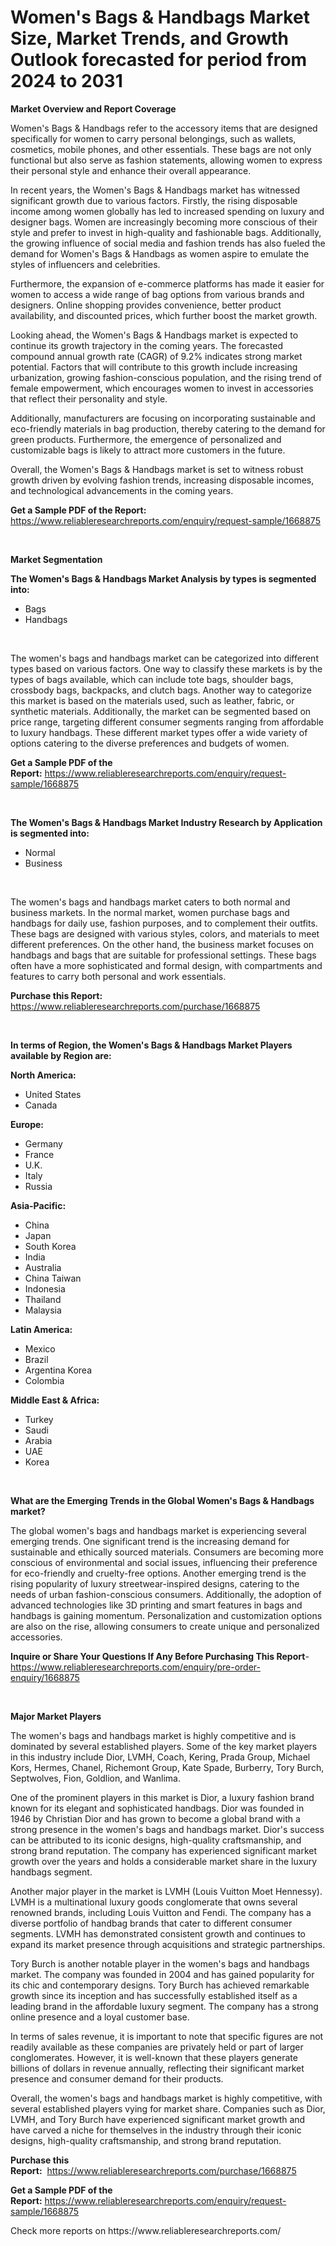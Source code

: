 <p><h1>Women's Bags & Handbags Market Size, Market Trends, and Growth Outlook forecasted for period from 2024 to 2031</h1></p><p><strong>Market Overview and Report Coverage</strong></p>
<p><p>Women's Bags & Handbags refer to the accessory items that are designed specifically for women to carry personal belongings, such as wallets, cosmetics, mobile phones, and other essentials. These bags are not only functional but also serve as fashion statements, allowing women to express their personal style and enhance their overall appearance.</p><p>In recent years, the Women's Bags & Handbags market has witnessed significant growth due to various factors. Firstly, the rising disposable income among women globally has led to increased spending on luxury and designer bags. Women are increasingly becoming more conscious of their style and prefer to invest in high-quality and fashionable bags. Additionally, the growing influence of social media and fashion trends has also fueled the demand for Women's Bags & Handbags as women aspire to emulate the styles of influencers and celebrities.</p><p>Furthermore, the expansion of e-commerce platforms has made it easier for women to access a wide range of bag options from various brands and designers. Online shopping provides convenience, better product availability, and discounted prices, which further boost the market growth.</p><p>Looking ahead, the Women's Bags & Handbags market is expected to continue its growth trajectory in the coming years. The forecasted compound annual growth rate (CAGR) of 9.2% indicates strong market potential. Factors that will contribute to this growth include increasing urbanization, growing fashion-conscious population, and the rising trend of female empowerment, which encourages women to invest in accessories that reflect their personality and style.</p><p>Additionally, manufacturers are focusing on incorporating sustainable and eco-friendly materials in bag production, thereby catering to the demand for green products. Furthermore, the emergence of personalized and customizable bags is likely to attract more customers in the future.</p><p>Overall, the Women's Bags & Handbags market is set to witness robust growth driven by evolving fashion trends, increasing disposable incomes, and technological advancements in the coming years.</p></p>
<p><strong>Get a Sample PDF of the Report:</strong> <a href="https://www.reliableresearchreports.com/enquiry/request-sample/1668875">https://www.reliableresearchreports.com/enquiry/request-sample/1668875</a></p>
<p>&nbsp;</p>
<p><strong>Market Segmentation</strong></p>
<p><strong>The Women's Bags & Handbags Market Analysis by types is segmented into:</strong></p>
<p><ul><li>Bags</li><li>Handbags</li></ul></p>
<p>&nbsp;</p>
<p><p>The women's bags and handbags market can be categorized into different types based on various factors. One way to classify these markets is by the types of bags available, which can include tote bags, shoulder bags, crossbody bags, backpacks, and clutch bags. Another way to categorize this market is based on the materials used, such as leather, fabric, or synthetic materials. Additionally, the market can be segmented based on price range, targeting different consumer segments ranging from affordable to luxury handbags. These different market types offer a wide variety of options catering to the diverse preferences and budgets of women.</p></p>
<p><strong>Get a Sample PDF of the Report:</strong>&nbsp;<a href="https://www.reliableresearchreports.com/enquiry/request-sample/1668875">https://www.reliableresearchreports.com/enquiry/request-sample/1668875</a></p>
<p>&nbsp;</p>
<p><strong>The Women's Bags & Handbags Market Industry Research by Application is segmented into:</strong></p>
<p><ul><li>Normal</li><li>Business</li></ul></p>
<p>&nbsp;</p>
<p><p>The women's bags and handbags market caters to both normal and business markets. In the normal market, women purchase bags and handbags for daily use, fashion purposes, and to complement their outfits. These bags are designed with various styles, colors, and materials to meet different preferences. On the other hand, the business market focuses on handbags and bags that are suitable for professional settings. These bags often have a more sophisticated and formal design, with compartments and features to carry both personal and work essentials.</p></p>
<p><strong>Purchase this Report:</strong>&nbsp; <a href="https://www.reliableresearchreports.com/purchase/1668875">https://www.reliableresearchreports.com/purchase/1668875</a></p>
<p>&nbsp;</p>
<p><strong>In terms of Region, the Women's Bags & Handbags Market Players available by Region are:</strong></p>
<p>
    <p> <strong> North America: </strong>
        <ul>
            <li>United States</li>
            <li>Canada</li>
        </ul>
        </p> 
    <p> <strong> Europe: </strong>
        <ul>
            <li>Germany</li>
            <li>France</li>
            <li>U.K.</li>
            <li>Italy</li>
            <li>Russia</li>
        </ul>
        </p> 
    <p> <strong> Asia-Pacific: </strong>
        <ul>
            <li>China</li>
            <li>Japan</li>
            <li>South Korea</li>
            <li>India</li>
            <li>Australia</li>
            <li>China Taiwan</li>
            <li>Indonesia</li>
            <li>Thailand</li>
            <li>Malaysia</li>
        </ul>
        </p> 
    <p> <strong> Latin America: </strong>
        <ul>
            <li>Mexico</li>
            <li>Brazil</li>
            <li>Argentina Korea</li>
            <li>Colombia</li>
        </ul>
        </p> 
    <p> <strong> Middle East & Africa: </strong>
        <ul>
            <li>Turkey</li>
            <li>Saudi</li>
            <li>Arabia</li>
            <li>UAE</li>
            <li>Korea</li>
        </ul>
    </p>
    </p>
<p>&nbsp;</p>
<p><strong>What are the Emerging Trends in the Global Women's Bags & Handbags market?</strong></p>
<p><p>The global women's bags and handbags market is experiencing several emerging trends. One significant trend is the increasing demand for sustainable and ethically sourced materials. Consumers are becoming more conscious of environmental and social issues, influencing their preference for eco-friendly and cruelty-free options. Another emerging trend is the rising popularity of luxury streetwear-inspired designs, catering to the needs of urban fashion-conscious consumers. Additionally, the adoption of advanced technologies like 3D printing and smart features in bags and handbags is gaining momentum. Personalization and customization options are also on the rise, allowing consumers to create unique and personalized accessories.</p></p>
<p><strong>Inquire or Share Your Questions If Any Before Purchasing This Report</strong>- <a href="https://www.reliableresearchreports.com/enquiry/pre-order-enquiry/1668875">https://www.reliableresearchreports.com/enquiry/pre-order-enquiry/1668875</a></p>
<p>&nbsp;</p>
<p><strong>Major Market Players</strong></p>
<p><p>The women's bags and handbags market is highly competitive and is dominated by several established players. Some of the key market players in this industry include Dior, LVMH, Coach, Kering, Prada Group, Michael Kors, Hermes, Chanel, Richemont Group, Kate Spade, Burberry, Tory Burch, Septwolves, Fion, Goldlion, and Wanlima.</p><p>One of the prominent players in this market is Dior, a luxury fashion brand known for its elegant and sophisticated handbags. Dior was founded in 1946 by Christian Dior and has grown to become a global brand with a strong presence in the women's bags and handbags market. Dior's success can be attributed to its iconic designs, high-quality craftsmanship, and strong brand reputation. The company has experienced significant market growth over the years and holds a considerable market share in the luxury handbags segment.</p><p>Another major player in the market is LVMH (Louis Vuitton Moet Hennessy). LVMH is a multinational luxury goods conglomerate that owns several renowned brands, including Louis Vuitton and Fendi. The company has a diverse portfolio of handbag brands that cater to different consumer segments. LVMH has demonstrated consistent growth and continues to expand its market presence through acquisitions and strategic partnerships.</p><p>Tory Burch is another notable player in the women's bags and handbags market. The company was founded in 2004 and has gained popularity for its chic and contemporary designs. Tory Burch has achieved remarkable growth since its inception and has successfully established itself as a leading brand in the affordable luxury segment. The company has a strong online presence and a loyal customer base.</p><p>In terms of sales revenue, it is important to note that specific figures are not readily available as these companies are privately held or part of larger conglomerates. However, it is well-known that these players generate billions of dollars in revenue annually, reflecting their significant market presence and consumer demand for their products.</p><p>Overall, the women's bags and handbags market is highly competitive, with several established players vying for market share. Companies such as Dior, LVMH, and Tory Burch have experienced significant market growth and have carved a niche for themselves in the industry through their iconic designs, high-quality craftsmanship, and strong brand reputation.</p></p>
<p><strong>Purchase this Report:</strong>&nbsp;&nbsp;<a href="https://www.reliableresearchreports.com/purchase/1668875">https://www.reliableresearchreports.com/purchase/1668875</a></p>
<p></p>
<p><strong>Get a Sample PDF of the Report:</strong>&nbsp;<a href="https://www.reliableresearchreports.com/enquiry/request-sample/1668875">https://www.reliableresearchreports.com/enquiry/request-sample/1668875</a></p>
<p>Check more reports on https://www.reliableresearchreports.com/</p>